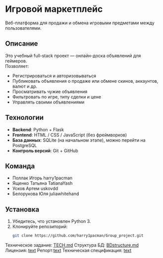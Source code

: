 # Игровой маркетплейс

Веб-платформа для продажи и обмена игровыми предметами между пользователями.

## Описание

Это учебный full-stack проект — онлайн-доска объявлений для геймеров.  
Позволяет:
- Регистрироваться и авторизовываться
- Публиковать объявления о продаже или обмене скинов, аккаунтов, валют и др.
- Просматривать чужие объявления
- Фильтровать по игре, типу сделки и цене
- Управлять своими объявлениями

## Технологии

- **Backend**: Python + Flask
- **Frontend**: HTML / CSS / JavaScript (без фреймворков)
- **База данных**: SQLite (на начальном этапе), можно перейти на PostgreSQL
- **Контроль версий**: Git + GitHub

## Команда

- Поллак Игорь harry1pacman
- Ященко Татьяна TatianaYash
- Усков Артем uskovdd
- Белорукова Юля juliawhitehand 

## Установка

1. Убедитесь, что установлен Python 3.
2. Клонируйте репозиторий:
   ```bash
   git clone https://github.com/harry1pacman/Group_project.git 


Техническое задание: [TECH.md](TECH.md)
Структура БД: [BDstructure.md](BDstructure.md)
Лицензия: [text](docs/license.txt)
Репорт:[text](docs/project_report.md)
Техническая спецификация: [text](docs/Technikal_spec.md)

